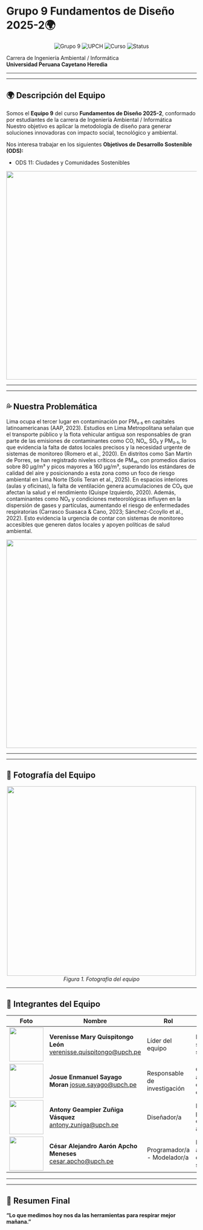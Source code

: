 # Grupo 9 Fundamentos de Diseño 2025-2🌍
<p align="center">
  <img src="https://img.shields.io/badge/Grupo-9-red" alt="Grupo 9">
  <img src="https://img.shields.io/badge/Universidad-UPCH-blue" alt="UPCH">
  <img src="https://img.shields.io/badge/Curso-Fundamentos_de_Diseño-ligth_blue" alt="Curso">
  <img src="https://img.shields.io/badge/Status-En_Desarrollo-orange" alt="Status">
</p>

Carrera de Ingeniería Ambiental / Informática  
**Universidad Peruana Cayetano Heredia**

---

---
## 🌍 Descripción del Equipo  
Somos el **Equipo 9** del curso **Fundamentos de Diseño 2025-2**, conformado por estudiantes de la carrera de Ingeniería Ambiental / Informática  
Nuestro objetivo es aplicar la metodología de diseño para generar soluciones innovadoras con impacto social, tecnológico y ambiental.  

Nos interesa trabajar en los siguientes **Objetivos de Desarrollo Sostenible (ODS):**    
- ODS 11: Ciudades y Comunidades Sostenibles

<p align="center">
<img src="/Recursos/Imágenes/imagenes/ODS11.gif" width="550"/>
</p>

---

---
## 💦 Nuestra Problemática
Lima ocupa el tercer lugar en contaminación por PM₂.₅ en capitales latinoamericanas (AAP, 2023). Estudios en Lima Metropolitana señalan que el transporte público y la flota vehicular antigua son responsables de gran parte de las emisiones de contaminantes como CO, NOₓ, SO₂ y PM₂.₅, lo que evidencia la falta de datos locales precisos y la necesidad urgente de sistemas de monitoreo (Romero et al., 2020).
En distritos como San Martín de Porres, se han registrado niveles críticos de PM₁₀, con promedios diarios sobre 80 µg/m³ y picos mayores a 160 µg/m³, superando los estándares de calidad del aire y posicionando a esta zona como un foco de riesgo ambiental en Lima Norte (Solis Teran et al., 2025).
En espacios interiores (aulas y oficinas), la falta de ventilación genera acumulaciones de CO₂ que afectan la salud y el rendimiento (Quispe Izquierdo, 2020). Además, contaminantes como NO₂ y condiciones meteorológicas influyen en la dispersión de gases y partículas, aumentando el riesgo de enfermedades respiratorias (Carrasco Suasaca & Cano, 2023; Sánchez-Ccoyllo et al., 2022).
Esto evidencia la urgencia de contar con sistemas de monitoreo accesibles que generen datos locales y apoyen políticas de salud ambiental.


<p align="center">
<img src="https://portal.andina.pe/EDPfotografia3/Thumbnail/2017/04/25/000418243W.webp" width="550"/>
</p>

---

---
## 📸 Fotografía del Equipo  
<p align="center">
  <img src="Recursos/Imágenes/imagenes/equipo.jpg" width=500/><br>
  <em>Figura 1. Fotografía del equipo</em>
</p>

---

## 👥 Integrantes del Equipo  

| Foto | Nombre | Rol | Intereses |
|------|--------|-----|-----------|
| <img src="/Recursos/Imágenes/imagenes/verenisse.jpg" width="90"/> | **Verenisse Mary Quispitongo León** verenisse.quispitongo@upch.pe | Líder del equipo | Innovación social, sostenibilidad |
| <img src="/Recursos/Imágenes/imagenes/josue.jpg" width="90"/> | **Josue Enmanuel Sayago Moran** josue.sayago@upch.pe | Responsable de investigación | Gestión ambiental, desarrollo comunitario |
| <img src="/Recursos/Imágenes/imagenes/antony.jpg" width="90"/> | **Antony Geampier Zuñiga Vásquez** antony.zuniga@upch.pe| Diseñador/a | Diseño de prototipos, creatividad aplicada |
| <img src="/Recursos/Imágenes/imagenes/cesar.jpg" width="90"/> | **César Alejandro Aarón Apcho Meneses** cesar.apcho@upch.pe| Programador/a - Modelador/a | Programación, análisis de datos, simulación |

---

---
## 📌 Resumen Final  
**“Lo que medimos hoy nos da las herramientas para respirar mejor mañana.”**












